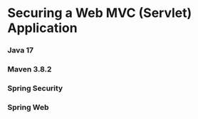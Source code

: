 # Securing a Web MVC (Servlet) Application

### Java 17
### Maven 3.8.2
### Spring Security
### Spring Web



